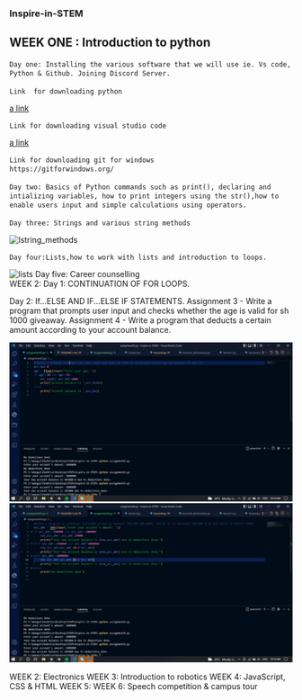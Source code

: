 ### Inspire-in-STEM
## WEEK ONE : Introduction to python


    Day one: Installing the various software that we will use ie. Vs code, Python & Github. Joining Discord Server.

    Link  for downloading python
   [a link](https://www.python.org/downloads/windows/)

    Link for downloading visual studio code
   [a link](https://code.visualstudio.com/download)

    Link for downloading git for windows
    https://gitforwindows.org/

    Day two: Basics of Python commands such as print(), declaring and intializing variables, how to print integers using the str(),how to enable users input and simple calculations using operators.

    Day three: Strings and various string methods
![lstring_methods]()

    Day four:Lists,how to work with lists and introduction to loops.
![lists]()
    Day five: Career counselling   
WEEK 2:
Day 1: CONTINUATION OF FOR LOOPS.

Day 2: If...ELSE AND IF...ELSE IF STATEMENTS.
    Assignment 3 - Write a program that prompts user input and checks whether the age is valid for sh 1000 giveaway.
    Assignment 4 - Write a program that deducts a certain amount according to your account balance.

![assignment 3](https://github.com/meanie20/Inspire-in-STEM/blob/main/images/Assignment%203.png)
![assignment 4](https://github.com/meanie20/Inspire-in-STEM/blob/main/images/Assignment%204.png)



WEEK 2:  Electronics
WEEK 3:  Introduction to robotics
WEEK 4: JavaScript, CSS & HTML
WEEK 5: 
WEEK 6: Speech competition & campus tour